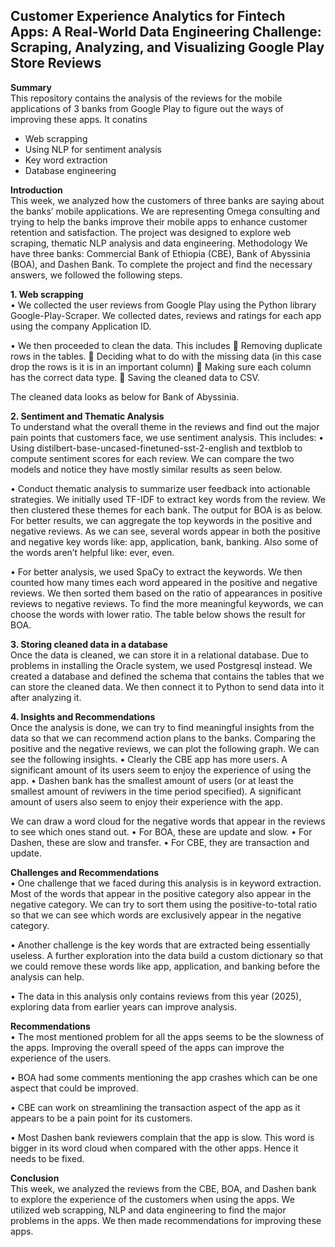 ## Customer Experience Analytics for Fintech Apps: A Real-World Data Engineering Challenge: Scraping, Analyzing, and Visualizing Google Play Store Reviews

**Summary** <br>
This repository contains the analysis of the reviews for the mobile applications of 3 banks from Google Play to figure out the ways of improving these apps.
It conatins 
 - Web scrapping
 - Using NLP for sentiment analysis
 - Key word extraction
 - Database engineering


**Introduction** <br>
This week, we analyzed how the customers of three banks are saying about the banks’ mobile applications. We are representing Omega consulting and trying to help the banks improve their mobile apps to enhance customer retention and satisfaction. The project was designed to explore web scraping, thematic NLP analysis and data engineering.
Methodology
We have three banks: Commercial Bank of Ethiopia (CBE), Bank of Abyssinia (BOA), and Dashen Bank. To complete the project and find the necessary answers, we followed the following steps.

**1.	Web scrapping** <br>
•	We collected the user reviews from Google Play using the Python library Google-Play-Scraper. We collected dates, reviews and ratings for each app using the company Application ID.

•	We then proceeded to clean the data. This includes
	Removing duplicate rows in the tables.
	Deciding what to do with the missing data (in this case drop the rows is it is in an important column)
	Making sure each column has the correct data type. 
	Saving the cleaned data to CSV.
 

The cleaned data looks as below for Bank of Abyssinia. 
 
**2.	Sentiment and Thematic Analysis** <br>
To understand what the overall theme in the reviews and find out the major pain points that customers face, we use sentiment analysis. This includes:
•	Using distilbert-base-uncased-finetuned-sst-2-english and textblob to compute sentiment scores for each review. We can compare the two models and notice they have mostly similar results as seen below.

 
•	Conduct thematic analysis to summarize user feedback into actionable strategies. We initially used TF-IDF to extract key words from the review. We then clustered these themes for each bank. The output for BOA is as below. For better results, we can aggregate the top keywords in the positive and negative reviews. As we can see, several words appear in both the positive and negative key words like: app, application, bank, banking. Also some of the words aren’t helpful like: ever, even.  
 
•	For better analysis, we used SpaCy to extract the keywords. We then counted how many times each word appeared in the positive and negative reviews. We then sorted them based on the ratio of appearances in positive reviews to negative reviews. To find the more meaningful keywords, we can choose the words with lower ratio. The table below shows the result for BOA. 
 
**3.	Storing cleaned data in a database** <br>
Once the data is cleaned, we can store it in a relational database. Due to problems in installing the Oracle system, we used Postgresql instead. We created a database and defined the schema that contains the tables that we can store the cleaned data. We then connect it to Python to send data into it after analyzing it. 

**4.	Insights and Recommendations** <br>
Once the analysis is done, we can try to find meaningful insights from the data so that we can recommend action plans to the banks. Comparing the positive and the negative reviews, we can plot the following graph. We can see the following insights.
•	Clearly the CBE app has more users. A significant amount of its users seem to enjoy the experience of using the app. 
•	Dashen bank has the smallest amount of users (or at least the smallest amount of reviwers in the time period specified). A significant amount of users also seem to enjoy their experience with the  app.
 
We can draw a word cloud for the negative words that appear in the reviews to see which ones stand out.
•	For BOA, these are update and slow.
•	For Dashen, these are slow and transfer.
•	For CBE, they are transaction and update.
  
**Challenges and Recommendations** <br>
•	One challenge that we faced during this analysis is in keyword extraction. Most of the words that appear in the positive category also appear in the negative category. We can try to sort them using the positive-to-total ratio so that we can see which words are exclusively appear in the negative category. 

•	Another challenge is the key words that are extracted being essentially useless. A further exploration into the data build a custom dictionary so that we could remove these words like app, application, and banking before the analysis can help.

•	The data in this analysis only contains reviews from this year (2025), exploring data from earlier years can improve analysis.

**Recommendations** <br>
•	The most mentioned problem for all the apps seems to be the slowness of the apps. Improving the overall speed of the apps can improve the experience of the users.

•	BOA had some comments mentioning the app crashes which can be one aspect that could be improved.

•	CBE can work on streamlining the transaction aspect of the app as it appears to be a pain point for its customers.

•	Most Dashen bank reviewers complain that the app is slow. This word is bigger in its word cloud when compared with the other apps. Hence it needs to be fixed. 



 
**Conclusion** <br>
This week, we analyzed the reviews from the CBE, BOA, and Dashen bank to explore the experience of the customers when using the apps. We utilized web scrapping, NLP and data engineering to find the major problems in the apps. We then made recommendations for improving these apps.

